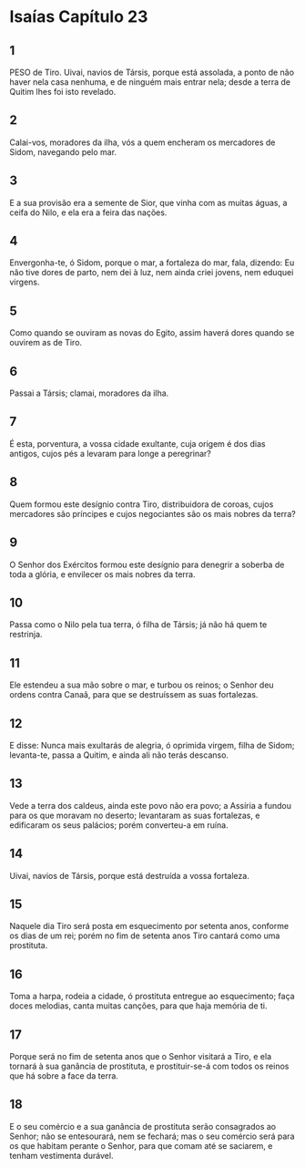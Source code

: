 # Isaías Capítulo 23

## 1
PESO de Tiro. Uivai, navios de Társis, porque está assolada, a ponto de não haver nela casa nenhuma, e de ninguém mais entrar nela; desde a terra de Quitim lhes foi isto revelado.

## 2
Calai-vos, moradores da ilha, vós a quem encheram os mercadores de Sidom, navegando pelo mar.

## 3
E a sua provisão era a semente de Sior, que vinha com as muitas águas, a ceifa do Nilo, e ela era a feira das nações.

## 4
Envergonha-te, ó Sidom, porque o mar, a fortaleza do mar, fala, dizendo: Eu não tive dores de parto, nem dei à luz, nem ainda criei jovens, nem eduquei virgens.

## 5
Como quando se ouviram as novas do Egito, assim haverá dores quando se ouvirem as de Tiro.

## 6
Passai a Társis; clamai, moradores da ilha.

## 7
É esta, porventura, a vossa cidade exultante, cuja origem é dos dias antigos, cujos pés a levaram para longe a peregrinar?

## 8
Quem formou este desígnio contra Tiro, distribuidora de coroas, cujos mercadores são príncipes e cujos negociantes são os mais nobres da terra?

## 9
O Senhor dos Exércitos formou este desígnio para denegrir a soberba de toda a glória, e envilecer os mais nobres da terra.

## 10
Passa como o Nilo pela tua terra, ó filha de Társis; já não há quem te restrinja.

## 11
Ele estendeu a sua mão sobre o mar, e turbou os reinos; o Senhor deu ordens contra Canaã, para que se destruíssem as suas fortalezas.

## 12
E disse: Nunca mais exultarás de alegria, ó oprimida virgem, filha de Sidom; levanta-te, passa a Quitim, e ainda ali não terás descanso.

## 13
Vede a terra dos caldeus, ainda este povo não era povo; a Assíria a fundou para os que moravam no deserto; levantaram as suas fortalezas, e edificaram os seus palácios; porém converteu-a em ruína.

## 14
Uivai, navios de Társis, porque está destruída a vossa fortaleza.

## 15
Naquele dia Tiro será posta em esquecimento por setenta anos, conforme os dias de um rei; porém no fim de setenta anos Tiro cantará como uma prostituta.

## 16
Toma a harpa, rodeia a cidade, ó prostituta entregue ao esquecimento; faça doces melodias, canta muitas canções, para que haja memória de ti.

## 17
Porque será no fim de setenta anos que o Senhor visitará a Tiro, e ela tornará à sua ganância de prostituta, e prostituir-se-á com todos os reinos que há sobre a face da terra.

## 18
E o seu comércio e a sua ganância de prostituta serão consagrados ao Senhor; não se entesourará, nem se fechará; mas o seu comércio será para os que habitam perante o Senhor, para que comam até se saciarem, e tenham vestimenta durável.

